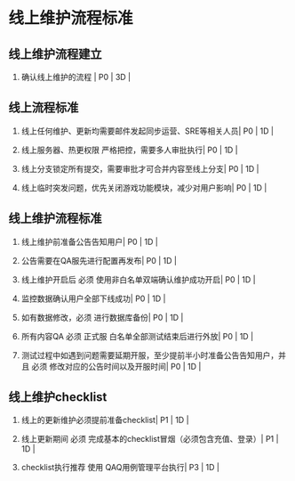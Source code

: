 # 线上维护流程标准

## 线上维护流程建立

1. 确认线上维护的流程 | P0 | 3D |

## 线上流程标准

1. 线上任何维护、更新均需要邮件发起同步运营、SRE等相关人员| P0 | 1D |

2. 线上服务器、热更权限 严格把控，需要多人审批执行| P0 | 1D |

3. 线上分支锁定所有提交，需要审批才可合并内容至线上分支| P0 | 1D |

4. 线上临时突发问题，优先关闭游戏功能模块，减少对用户影响| P0 | 1D |

## 线上维护流程标准

1. 线上维护前准备公告告知用户| P0 | 1D | 

2. 公告需要在QA服先进行配置再发布| P0 | 1D | 

3. 线上维护开启后 必须 使用非白名单双端确认维护成功开启| P0 | 1D | 

4. 监控数据确认用户全部下线成功| P0 | 1D | 

5. 如有数据修改，必须 进行数据库备份| P0 | 1D | 

6. 所有内容QA 必须 正式服 白名单全部测试结束后进行外放| P0 | 1D | 

7. 测试过程中如遇到问题需要延期开服，至少提前半小时准备公告告知用户，并且 必须 修改对应的公告时间以及开服时间| P0 | 1D | 

## 线上维护checklist

1. 线上的更新维护必须提前准备checklist| P1 | 1D | 

2. 线上更新期间 必须 完成基本的checklist冒烟（必须包含充值、登录）| P1 | 1D | 

3. checklist执行推荐 使用 QAQ用例管理平台执行| P3 | 1D | 
